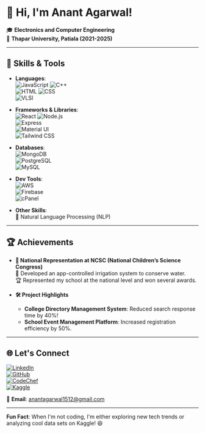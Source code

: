 # 👋 Hi, I'm Anant Agarwal!

🎓 **Electronics and Computer Engineering**  
📍 **Thapar University, Patiala (2021-2025)**  

---

## 🚀 Skills & Tools

- **Languages**:  
  ![JavaScript](https://img.shields.io/badge/-JavaScript-F7DF1E?logo=javascript&logoColor=black) 
  ![C++](https://img.shields.io/badge/-C++-00599C?logo=cplusplus&logoColor=white)  
  ![HTML](https://img.shields.io/badge/-HTML5-E34F26?logo=html5&logoColor=white) 
  ![CSS](https://img.shields.io/badge/-CSS3-1572B6?logo=css3&logoColor=white)  
  ![VLSI](https://img.shields.io/badge/-VLSI-blue)

- **Frameworks & Libraries**:  
  ![React](https://img.shields.io/badge/-React-61DAFB?logo=react&logoColor=white) 
  ![Node.js](https://img.shields.io/badge/-Node.js-339933?logo=nodedotjs&logoColor=white)  
  ![Express](https://img.shields.io/badge/-Express-000000?logo=express&logoColor=white)  
  ![Material UI](https://img.shields.io/badge/-Material%20UI-0081CB?logo=material-ui)  
  ![Tailwind CSS](https://img.shields.io/badge/-Tailwind%20CSS-38B2AC?logo=tailwind-css&logoColor=white)

- **Databases**:  
  ![MongoDB](https://img.shields.io/badge/-MongoDB-47A248?logo=mongodb&logoColor=white)  
  ![PostgreSQL](https://img.shields.io/badge/-PostgreSQL-4169E1?logo=postgresql&logoColor=white)  
  ![MySQL](https://img.shields.io/badge/-MySQL-4479A1?logo=mysql&logoColor=white)

- **Dev Tools**:  
  ![AWS](https://img.shields.io/badge/-AWS-232F3E?logo=amazon-aws&logoColor=white)  
  ![Firebase](https://img.shields.io/badge/-Firebase-FFCA28?logo=firebase&logoColor=black)  
  ![cPanel](https://img.shields.io/badge/-cPanel-FF6C2C?logo=cpanel&logoColor=white)

- **Other Skills**:  
  💬 Natural Language Processing (NLP)

---

## 🏆 Achievements

- **🏅 National Representation at NCSC (National Children’s Science Congress)**  
  🌱 Developed an app-controlled irrigation system to conserve water.  
  🏆 Represented my school at the national level and won several awards.

- **🛠️ Project Highlights**  
  - **College Directory Management System**: Reduced search response time by 40%!  
  - **School Event Management Platform**: Increased registration efficiency by 50%.

---

## 🌐 Let's Connect

[![LinkedIn](https://img.shields.io/badge/-LinkedIn-0A66C2?logo=linkedin&logoColor=white)](https://www.linkedin.com/in/aagarwal15/)  
[![GitHub](https://img.shields.io/badge/-GitHub-181717?logo=github&logoColor=white)](https://github.com/procoding2022)  
[![CodeChef](https://img.shields.io/badge/-CodeChef-5B4638?logo=codechef&logoColor=white)](https://www.codechef.com/users/aagarwal15)  
[![Kaggle](https://img.shields.io/badge/-Kaggle-20BEFF?logo=kaggle&logoColor=white)](https://www.kaggle.com/aagarwal15)  

📧 **Email**: [anantagarwal1512@gmail.com](mailto:anantagarwal1512@gmail.com)

---

**Fun Fact**: When I'm not coding, I'm either exploring new tech trends or analyzing cool data sets on Kaggle! 😄
